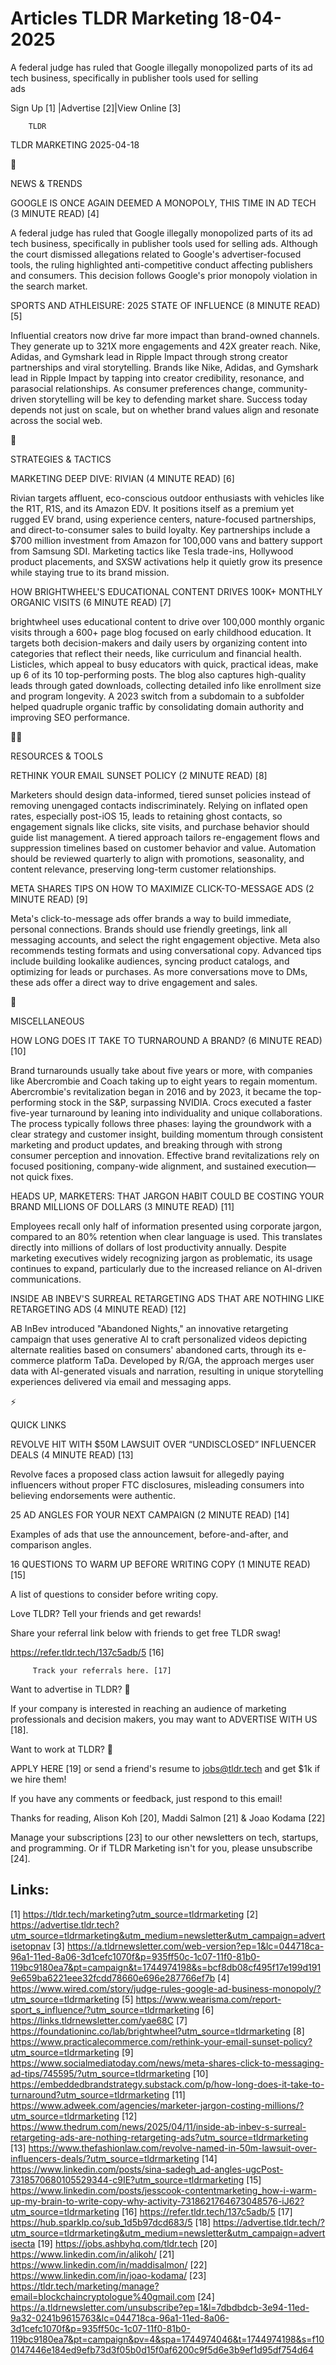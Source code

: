 # Articles TLDR Marketing 18-04-2025

A federal judge has ruled that Google illegally monopolized parts of
its ad tech business, specifically in publisher tools used for selling
ads ‌ ‌ ‌ ‌ ‌ ‌ ‌ ‌ ‌ ‌ ‌ ‌ ‌ ‌ ‌ ‌ ‌ ‌ ‌ ‌ ‌ ‌ ‌ ‌ ‌ ‌  ‌ ‌ ‌ ‌ ‌ ‌ ‌ ‌ ‌ ‌ ‌ ‌ ‌ ‌ ‌ ‌ ‌ ‌ ‌ ‌ ‌ ‌ ‌ ‌ ‌ ‌ 


 Sign Up [1] |Advertise [2]|View Online [3] 

		TLDR 

TLDR MARKETING 2025-04-18

📱 

NEWS & TRENDS

 GOOGLE IS ONCE AGAIN DEEMED A MONOPOLY, THIS TIME IN AD TECH (3
MINUTE READ) [4] 

 A federal judge has ruled that Google illegally monopolized parts of
its ad tech business, specifically in publisher tools used for selling
ads. Although the court dismissed allegations related to Google's
advertiser-focused tools, the ruling highlighted anti-competitive
conduct affecting publishers and consumers. This decision follows
Google's prior monopoly violation in the search market. 

 SPORTS AND ATHLEISURE: 2025 STATE OF INFLUENCE (8 MINUTE READ) [5] 

 Influential creators now drive far more impact than brand-owned
channels. They generate up to 321X more engagements and 42X greater
reach. Nike, Adidas, and Gymshark lead in Ripple Impact through strong
creator partnerships and viral storytelling. Brands like Nike, Adidas,
and Gymshark lead in Ripple Impact by tapping into creator
credibility, resonance, and parasocial relationships. As consumer
preferences change, community-driven storytelling will be key to
defending market share. Success today depends not just on scale, but
on whether brand values align and resonate across the social web. 

🚀 

STRATEGIES & TACTICS

 MARKETING DEEP DIVE: RIVIAN (4 MINUTE READ) [6] 

 Rivian targets affluent, eco-conscious outdoor enthusiasts with
vehicles like the R1T, R1S, and its Amazon EDV. It positions itself as
a premium yet rugged EV brand, using experience centers,
nature-focused partnerships, and direct-to-consumer sales to build
loyalty. Key partnerships include a $700 million investment from
Amazon for 100,000 vans and battery support from Samsung SDI.
Marketing tactics like Tesla trade-ins, Hollywood product placements,
and SXSW activations help it quietly grow its presence while staying
true to its brand mission. 

 HOW BRIGHTWHEEL'S EDUCATIONAL CONTENT DRIVES 100K+ MONTHLY ORGANIC
VISITS (6 MINUTE READ) [7] 

 brightwheel uses educational content to drive over 100,000 monthly
organic visits through a 600+ page blog focused on early childhood
education. It targets both decision-makers and daily users by
organizing content into categories that reflect their needs, like
curriculum and financial health. Listicles, which appeal to busy
educators with quick, practical ideas, make up 6 of its 10
top-performing posts. The blog also captures high-quality leads
through gated downloads, collecting detailed info like enrollment size
and program longevity. A 2023 switch from a subdomain to a subfolder
helped quadruple organic traffic by consolidating domain authority and
improving SEO performance. 

🧑‍💻 

RESOURCES & TOOLS

 RETHINK YOUR EMAIL SUNSET POLICY (2 MINUTE READ) [8] 

 Marketers should design data-informed, tiered sunset policies instead
of removing unengaged contacts indiscriminately. Relying on inflated
open rates, especially post-iOS 15, leads to retaining ghost contacts,
so engagement signals like clicks, site visits, and purchase behavior
should guide list management. A tiered approach tailors re-engagement
flows and suppression timelines based on customer behavior and value.
Automation should be reviewed quarterly to align with promotions,
seasonality, and content relevance, preserving long-term customer
relationships. 

 META SHARES TIPS ON HOW TO MAXIMIZE CLICK-TO-MESSAGE ADS (2 MINUTE
READ) [9] 

 Meta's click-to-message ads offer brands a way to build immediate,
personal connections. Brands should use friendly greetings, link all
messaging accounts, and select the right engagement objective. Meta
also recommends testing formats and using conversational copy.
Advanced tips include building lookalike audiences, syncing product
catalogs, and optimizing for leads or purchases. As more conversations
move to DMs, these ads offer a direct way to drive engagement and
sales. 

🎁 

MISCELLANEOUS

 HOW LONG DOES IT TAKE TO TURNAROUND A BRAND? (6 MINUTE READ) [10] 

 Brand turnarounds usually take about five years or more, with
companies like Abercrombie and Coach taking up to eight years to
regain momentum. Abercrombie's revitalization began in 2016 and by
2023, it became the top-performing stock in the S&P, surpassing
NVIDIA. Crocs executed a faster five-year turnaround by leaning into
individuality and unique collaborations. The process typically follows
three phases: laying the groundwork with a clear strategy and customer
insight, building momentum through consistent marketing and product
updates, and breaking through with strong consumer perception and
innovation. Effective brand revitalizations rely on focused
positioning, company-wide alignment, and sustained execution—not
quick fixes. 

 HEADS UP, MARKETERS: THAT JARGON HABIT COULD BE COSTING YOUR BRAND
MILLIONS OF DOLLARS (3 MINUTE READ) [11] 

 Employees recall only half of information presented using corporate
jargon, compared to an 80% retention when clear language is used. This
translates directly into millions of dollars of lost productivity
annually. Despite marketing executives widely recognizing jargon as
problematic, its usage continues to expand, particularly due to the
increased reliance on AI-driven communications. 

 INSIDE AB INBEV'S SURREAL RETARGETING ADS THAT ARE NOTHING LIKE
RETARGETING ADS (4 MINUTE READ) [12] 

 AB InBev introduced "Abandoned Nights," an innovative retargeting
campaign that uses generative AI to craft personalized videos
depicting alternate realities based on consumers' abandoned carts,
through its e-commerce platform TaDa. Developed by R/GA, the approach
merges user data with AI-generated visuals and narration, resulting in
unique storytelling experiences delivered via email and messaging
apps. 

⚡ 

QUICK LINKS

 REVOLVE HIT WITH $50M LAWSUIT OVER “UNDISCLOSED” INFLUENCER DEALS
(4 MINUTE READ) [13] 

 Revolve faces a proposed class action lawsuit for allegedly paying
influencers without proper FTC disclosures, misleading consumers into
believing endorsements were authentic. 

 25 AD ANGLES FOR YOUR NEXT CAMPAIGN (2 MINUTE READ) [14] 

 Examples of ads that use the announcement, before-and-after, and
comparison angles. 

 16 QUESTIONS TO WARM UP BEFORE WRITING COPY (1 MINUTE READ) [15] 

 A list of questions to consider before writing copy. 

Love TLDR? Tell your friends and get rewards!

 Share your referral link below with friends to get free TLDR swag! 

 https://refer.tldr.tech/137c5adb/5 [16] 

		 Track your referrals here. [17] 

Want to advertise in TLDR? 📰

 If your company is interested in reaching an audience of marketing
professionals and decision makers, you may want to ADVERTISE WITH US
[18]. 

Want to work at TLDR? 💼

 APPLY HERE [19] or send a friend's resume to jobs@tldr.tech and get
$1k if we hire them! 

 If you have any comments or feedback, just respond to this email! 

Thanks for reading, 
Alison Koh [20], Maddi Salmon [21] & Joao Kodama [22] 

 Manage your subscriptions [23] to our other newsletters on tech,
startups, and programming. Or if TLDR Marketing isn't for you, please
unsubscribe [24]. 

 

Links:
------
[1] https://tldr.tech/marketing?utm_source=tldrmarketing
[2] https://advertise.tldr.tech?utm_source=tldrmarketing&utm_medium=newsletter&utm_campaign=advertisetopnav
[3] https://a.tldrnewsletter.com/web-version?ep=1&lc=044718ca-96a1-11ed-8a06-3d1cefc1070f&p=935ff50c-1c07-11f0-81b0-119bc9180ea7&pt=campaign&t=1744974198&s=bcf8db08cf495f17e199d1919e659ba6221eee32fcdd78660e696e287766ef7b
[4] https://www.wired.com/story/judge-rules-google-ad-business-monopoly/?utm_source=tldrmarketing
[5] https://www.wearisma.com/report-sport_s_influence/?utm_source=tldrmarketing
[6] https://links.tldrnewsletter.com/yae68C
[7] https://foundationinc.co/lab/brightwheel?utm_source=tldrmarketing
[8] https://www.practicalecommerce.com/rethink-your-email-sunset-policy?utm_source=tldrmarketing
[9] https://www.socialmediatoday.com/news/meta-shares-click-to-messaging-ad-tips/745595/?utm_source=tldrmarketing
[10] https://embeddedbrandstrategy.substack.com/p/how-long-does-it-take-to-turnaround?utm_source=tldrmarketing
[11] https://www.adweek.com/agencies/marketer-jargon-costing-millions/?utm_source=tldrmarketing
[12] https://www.thedrum.com/news/2025/04/11/inside-ab-inbev-s-surreal-retargeting-ads-are-nothing-retargeting-ads?utm_source=tldrmarketing
[13] https://www.thefashionlaw.com/revolve-named-in-50m-lawsuit-over-influencers-deals/?utm_source=tldrmarketing
[14] https://www.linkedin.com/posts/sina-sadegh_ad-angles-ugcPost-7318570680105529344-c9IE?utm_source=tldrmarketing
[15] https://www.linkedin.com/posts/jesscook-contentmarketing_how-i-warm-up-my-brain-to-write-copy-why-activity-7318621764673048576-iJ62?utm_source=tldrmarketing
[16] https://refer.tldr.tech/137c5adb/5
[17] https://hub.sparklp.co/sub_1d5b97dcd683/5
[18] https://advertise.tldr.tech/?utm_source=tldrmarketing&utm_medium=newsletter&utm_campaign=advertisecta
[19] https://jobs.ashbyhq.com/tldr.tech
[20] https://www.linkedin.com/in/alikoh/
[21] https://www.linkedin.com/in/maddisalmon/
[22] https://www.linkedin.com/in/joao-kodama/
[23] https://tldr.tech/marketing/manage?email=blockchaincryptologue%40gmail.com
[24] https://a.tldrnewsletter.com/unsubscribe?ep=1&l=7dbdbdcb-3e94-11ed-9a32-0241b9615763&lc=044718ca-96a1-11ed-8a06-3d1cefc1070f&p=935ff50c-1c07-11f0-81b0-119bc9180ea7&pt=campaign&pv=4&spa=1744974046&t=1744974198&s=f100147446e184ed9efb73d3f05b0d15f0af6200c9f5d6e3b9ef1d95df754d64